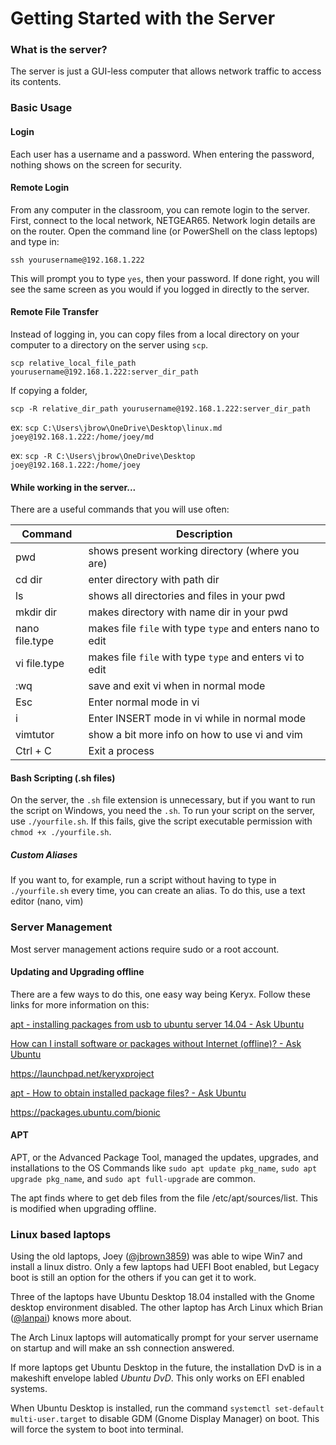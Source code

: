 # Getting Started with the Server

### What is the server?
The server is just a GUI-less computer that allows network traffic to access its contents.

### Basic Usage
#### Login
Each user has a username and a password. When entering the password, nothing shows on the screen for security.

#### Remote Login
From any computer in the classroom, you can remote login to the server. First, connect to the local network, NETGEAR65. Network login details are on the router. Open the command line (or PowerShell on the class leptops) and type in:

`ssh yourusername@192.168.1.222`

This will prompt you to type `yes`, then your password.
If done right, you will see the same screen as you would if you logged in directly to the server.

#### Remote File Transfer
Instead of logging in, you can copy files from a local directory on your computer to a directory on the server using `scp`.

`scp relative_local_file_path yourusername@192.168.1.222:server_dir_path`

If copying a folder,

`scp -R relative_dir_path yourusername@192.168.1.222:server_dir_path`

ex: `scp C:\Users\jbrow\OneDrive\Desktop\linux.md joey@192.168.1.222:/home/joey/md`

ex: `scp -R C:\Users\jbrow\OneDrive\Desktop joey@192.168.1.222:/home/joey`

#### While working in the server...
There are a useful commands that you will use often:

| Command        | Description                                                  |
|----------------|--------------------------------------------------------------|
| pwd            | shows present working directory (where you are)              |
| cd dir         | enter directory with path dir                                |
| ls             | shows all directories and files in your pwd                  |
| mkdir dir      | makes directory with name dir in your pwd                    |
| nano file.type | makes file `file` with type `type` and enters nano to edit   |
| vi file.type   | makes file `file` with type `type` and enters vi to edit     |
| :wq            | save and exit vi when in normal mode                         |
| Esc            | Enter normal mode in vi                                      |
| i              | Enter INSERT mode in vi while in normal mode                 |
| vimtutor       | show a bit more info on how to use vi and vim                |
| Ctrl + C       | Exit a process                                               |

#### Bash Scripting (.sh files)
On the server, the `.sh` file extension is unnecessary, but if you want to run the script on Windows, you need the `.sh`. To run your script on the server, use `./yourfile.sh`. If this fails, give the script executable permission with `chmod +x ./yourfile.sh`.

##### Custom Aliases
If you want to, for example, run a script without having to type in `./yourfile.sh` every time, you can create an alias. To do this, use a text editor (nano, vim)

### Server Management
Most server management actions require sudo or a root account.

#### Updating and Upgrading offline
There are a few ways to do this, one easy way being Keryx.
Follow these links for more information on this:

[apt - installing packages from usb to ubuntu server 14.04 - Ask Ubuntu](https://askubuntu.com/questions/711890/installing-packages-from-usb-to-ubuntu-server-14-04)

[How can I install software or packages without Internet (offline)? - Ask Ubuntu](https://askubuntu.com/questions/974/how-can-i-install-software-or-packages-without-internet-offline)

https://launchpad.net/keryxproject  

[apt - How to obtain installed package files? - Ask Ubuntu](https://askubuntu.com/questions/86358/how-to-obtain-installed-package-files)

https://packages.ubuntu.com/bionic  

#### APT
APT, or the Advanced Package Tool, managed the updates, upgrades, and installations to the OS
Commands like `sudo apt update pkg_name`, `sudo apt upgrade pkg_name`, and `sudo apt full-upgrade` are common.

The apt finds where to get deb files from the file /etc/apt/sources/list. This is modified when upgrading offline.

### Linux based laptops
Using the old laptops, Joey ([@jbrown3859](https://github.com/jbrown3859)) was able to wipe Win7 and install a linux distro. Only a few laptops had UEFI Boot enabled, but Legacy boot is still an option for the others if you can get it to work.  

Three of the laptops have Ubuntu Desktop 18.04 installed with the Gnome desktop environment disabled. The other laptop has Arch Linux which Brian ([@lanpai](https://github.com/lanpai)) knows more about.  

The Arch Linux laptops will automatically prompt for your server username on startup and will make an ssh connection answered.

If more laptops get Ubuntu Desktop in the future, the installation DvD is in a makeshift envelope labled *Ubuntu DvD*. This only works on EFI enabled systems.

When Ubuntu Desktop is installed, run the command `systemctl set-default multi-user.target` to disable GDM (Gnome Display Manager) on boot. This will force the system to boot into terminal.
